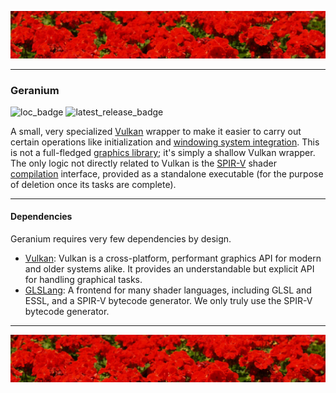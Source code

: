 ![top_banner](./.github/banner.jpg)

---

### Geranium
![loc_badge](https://github.com/waterlily-team/geranium/blob/badges/loc.svg)
![latest_release_badge](https://img.shields.io/github/v/release/waterlily-team/geranium?include_prereleases&label=Latest%20Version&color=blue)

A small, very specialized [Vulkan](https://www.vulkan.org/) wrapper to make it easier to carry out certain operations like initialization and [windowing system integration](https://docs.vulkan.org/guide/latest/wsi.html). This is not a full-fledged [graphics library](https://en.wikipedia.org/wiki/Graphics_library); it's simply a shallow Vulkan wrapper. The only logic not directly related to Vulkan is the [SPIR-V](https://en.wikipedia.org/wiki/Standard_Portable_Intermediate_Representation) shader [compilation](https://github.com/KhronosGroup/glslang) interface, provided as a standalone executable (for the purpose of deletion once its tasks are complete).

---

#### Dependencies
Geranium requires very few dependencies by design.

- [Vulkan](https://vulkan.lunarg.com/): Vulkan is a cross-platform, performant graphics API for modern and older systems alike. It provides an understandable but explicit API for handling graphical tasks.
- [GLSLang](https://github.com/KhronosGroup/glslang): A frontend for many shader languages, including GLSL and ESSL, and a SPIR-V bytecode generator. We only truly use the SPIR-V bytecode generator.

---

![bottom_banner](./.github/banner.jpg)
